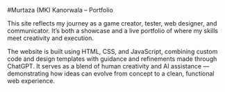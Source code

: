 #Murtaza (MK) Kanorwala – Portfolio

This site reflects my journey as a game creator, tester, web designer, and communicator. It’s both a showcase and a live portfolio of where my skills meet creativity and execution.

The website is built using HTML, CSS, and JavaScript, combining custom code and design templates with guidance and refinements made through ChatGPT. It serves as a blend of human creativity and AI assistance — demonstrating how ideas can evolve from concept to a clean, functional web experience.
